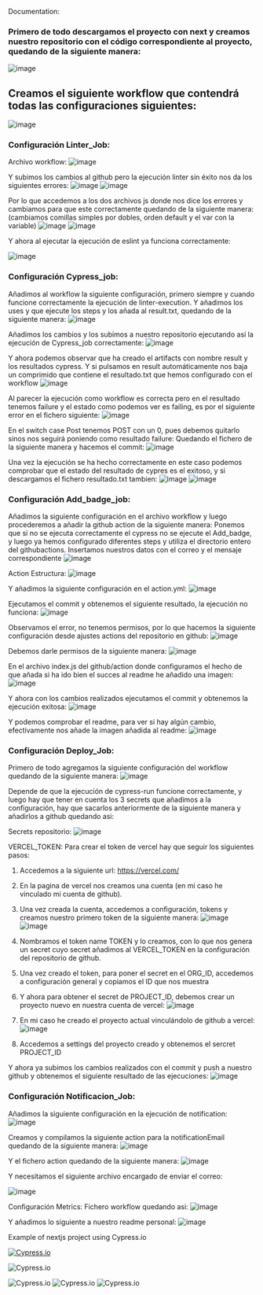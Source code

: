 Documentation:


### Primero de todo descargamos el proyecto con next y creamos nuestro repositorio con el código correspondiente al proyecto, quedando de la siguiente manera:
![image](https://user-images.githubusercontent.com/102309782/213938174-dadda34b-60c2-4416-8056-2baefd8d7403.png)


## Creamos el siguiente workflow que contendrá todas las configuraciones siguientes:
![image](https://user-images.githubusercontent.com/102309782/213938192-605fe1ad-1d6f-4aa6-9066-6dbeacbee8eb.png)


### Configuración Linter_Job:
Archivo workflow:
![image](https://user-images.githubusercontent.com/102309782/213938199-9da8515b-946a-4b46-af72-60955d68c58f.png)

Y subimos los cambios al github pero la ejecución linter sin éxito nos da los siguientes errores:
![image](https://user-images.githubusercontent.com/102309782/213938214-b6ea12af-0846-48cb-a75d-6e70d361eafb.png)
![image](https://user-images.githubusercontent.com/102309782/213938217-9e84a82b-2f34-466c-adae-72e090fbfb36.png)


Por lo que accedemos a los dos archivos js donde nos dice los errores y cambiamos para que este correctamente quedando de la siguiente manera: (cambiamos comillas simples por dobles, orden default y el var con la variable)
![image](https://user-images.githubusercontent.com/102309782/213938223-18e52e20-0dd8-497f-87f8-cdb779e3ad44.png)
![image](https://user-images.githubusercontent.com/102309782/213938229-14412ae2-67e7-421e-be1b-059d708a6ba1.png)

Y ahora al ejecutar la ejecución de eslint ya funciona correctamente:

![image](https://user-images.githubusercontent.com/102309782/213938234-608e705b-fee8-43d1-803e-638c26ff68e8.png)


### Configuración Cypress_job:
Añadimos al workflow la siguiente configuración, primero siempre y cuando funcione correctamente la ejecución de linter-execution. Y añadimos los uses y que ejecute los steps y los añada al result.txt, quedando de la siguiente manera:
![image](https://user-images.githubusercontent.com/102309782/213938246-60a7bc44-25ce-4f58-aa5d-02a28f65b04a.png)


Añadimos los cambios y los subimos a nuestro repositorio ejecutando así la ejecución de Cypress_job correctamente:
![image](https://user-images.githubusercontent.com/102309782/213938254-07a1857d-e1c6-43e6-9a36-b326b8402f11.png)


Y ahora podemos observar que ha creado el artifacts con nombre result y los resultados cypress. Y si pulsamos en result automáticamente nos baja un comprimido que contiene el resultado.txt que hemos configurado con el workflow
![image](https://user-images.githubusercontent.com/102309782/213938257-640c665d-9e19-48f9-8232-08f4c44f4efe.png)


Al parecer la ejecución como workflow es correcta pero en el resultado tenemos failure y el estado como podemos ver es failing, es por el siguiente error en el fichero siguiente:
![image](https://user-images.githubusercontent.com/102309782/213938262-7f85be68-8b8e-4092-9471-e601c7e0d62e.png)


En el switch case Post tenemos POST con un 0, pues debemos quitarlo sinos nos seguirá poniendo como resultado failure:
Quedando el fichero de la siguiente manera y hacemos el commit:
![image](https://user-images.githubusercontent.com/102309782/213938274-b8dae549-6627-46c5-99c3-c35463f19df5.png)


Una vez la ejecución se ha hecho correctamente en este caso podemos comprobar que el estado del resultado de cypres es el exitoso, y si descargamos el fichero resultado.txt tambien:
![image](https://user-images.githubusercontent.com/102309782/213938280-941154d8-2563-44b2-b575-dbdb5a798bda.png)
![image](https://user-images.githubusercontent.com/102309782/213938284-9036b5f8-a9eb-458f-a917-5af08c34e703.png)


### Configuración Add_badge_job:
Añadimos la siguiente configuración en el archivo workflow y luego procederemos a añadir la github action de la siguiente manera:
Ponemos que si no se ejecuta correctamente el cypress no se ejecute el Add_badge, y luego ya hemos configurado diferentes steps y utiliza el directorio entero del githubactions. Insertamos nuestros datos con el correo y el mensaje correspondiente
![image](https://user-images.githubusercontent.com/102309782/213938288-ecfab7d3-1f4c-43d9-8728-4db37f3b2d24.png)


Action Estructura:
![image](https://user-images.githubusercontent.com/102309782/213938291-66ce35fe-6c46-49e9-b539-c57b57a53fe5.png)


Y añadimos la siguiente configuración en el action.yml:
![image](https://user-images.githubusercontent.com/102309782/213938295-44273f29-42f5-4c8e-9cf8-19795a4a825c.png)


Ejecutamos el commit y obtenemos el siguiente resultado, la ejecución no funciona:
![image](https://user-images.githubusercontent.com/102309782/213938298-15992237-1704-45f9-a530-cf0ffb03ff7e.png)


Observamos el error, no tenemos permisos, por lo que hacemos la siguiente configuración desde ajustes actions del repositorio en github:
![image](https://user-images.githubusercontent.com/102309782/213938305-00bf2c48-f81f-4b47-96ff-ea4d85fad445.png)


Debemos darle permisos de la siguiente manera:
![image](https://user-images.githubusercontent.com/102309782/213938312-2e82d591-b9eb-4bf1-aaf5-ba77385a23b2.png)








En el archivo index.js del github/action donde configuramos el hecho de que añada si ha ido bien el succes al readme he añadido una imagen:
![image](https://user-images.githubusercontent.com/102309782/213938317-5cd0755b-fbd3-4192-80a1-747813fded2b.png)


Y ahora con los cambios realizados ejecutamos el commit y obtenemos la ejecución exitosa:
![image](https://user-images.githubusercontent.com/102309782/213938323-cf08f5a1-4831-4918-9507-68879b675ce8.png)


Y podemos comprobar el readme, para ver si hay algún cambio, efectivamente nos añade la imagen añadida al readme:
 ![image](https://user-images.githubusercontent.com/102309782/213938325-8cce409f-e224-4e04-af47-75a175d5773a.png)





### Configuración Deploy_Job:
Primero de todo agregamos la siguiente configuración del workflow quedando de la siguiente manera:
![image](https://user-images.githubusercontent.com/102309782/213938335-3e7b4026-be13-4186-b349-a74b0bd37ed8.png)

Depende de que la ejecución de cypress-run funcione correctamente, y luego hay que tener en cuenta los 3 secrets que añadimos a la configuración, hay que sacarlos anteriormente de la siguiente manera y añadirlos a github quedando asi:

Secrets repositorio:
![image](https://user-images.githubusercontent.com/102309782/213938339-cf95f385-db30-4b8f-80be-29fe6c7cfa29.png)

VERCEL_TOKEN:
Para crear el token de vercel hay que seguir los siguientes pasos:
1.	Accedemos a la siguiente url:
https://vercel.com/
2.	En la pagina de vercel nos creamos una cuenta (en mi caso he vinculado mi cuenta de github).
3.	Una vez creada la cuenta, accedemos a configuración, tokens y creamos nuestro primero token de la siguiente manera:
![image](https://user-images.githubusercontent.com/102309782/213938344-6be924ae-fce5-4414-8aea-6f5d0c38a52a.png)
![image](https://user-images.githubusercontent.com/102309782/213938349-a2b036c0-b980-467a-8d3e-f972fe701ed5.png)


4.	Nombramos el token name TOKEN y lo creamos, con lo que nos genera un secret cuyo secret añadimos al VERCEL_TOKEN en la configuración del repositorio de github.
5.	Una vez creado el token, para poner el secret en el ORG_ID, accedemos a configuración general y copiamos el ID que nos muestra

6.	Y ahora para obtener el secret de PROJECT_ID, debemos crear un proyecto nuevo en nuestra cuenta de vercel:
![image](https://user-images.githubusercontent.com/102309782/213938364-2e14fa7f-fbcc-465f-8e3e-40068c82d776.png)



7.	En mi caso he creado el proyecto actual vinculándolo de github a vercel:
![image](https://user-images.githubusercontent.com/102309782/213938368-954bd549-2f8f-4bb4-8cd7-89e0060c3e76.png)


8.	Accedemos a settings del proyecto creado y obtenemos el sercret PROJECT_ID



Y ahora ya subimos los cambios realizados con el commit y push a nuestro github y obtenemos el siguiente resultado de las ejecuciones:
![image](https://user-images.githubusercontent.com/102309782/213938378-6e1c4547-0472-4eb4-ae2e-60f408b0bfd4.png)






### Configuración Notificacion_Job:

Añadimos la siguiente configuración en la ejecución de notification:
![image](https://user-images.githubusercontent.com/102309782/213938382-3e2e106a-9e89-4f72-8ebf-49ac93e85488.png)


Creamos y compilamos la siguiente action para la notificationEmail quedando de la siguiente manera:
![image](https://user-images.githubusercontent.com/102309782/213938386-f9b4017d-cbce-4bdb-a796-00833ee3f7a3.png)

Y el fichero action quedando de la siguiente manera:
![image](https://user-images.githubusercontent.com/102309782/213938388-6c3f3fde-5015-41f6-95a2-3dcec2d72b3d.png)


Y necesitamos el siguiente archivo encargado de enviar el correo:

![image](https://user-images.githubusercontent.com/102309782/213938389-35d35a88-fa49-453b-87d9-213a3b142395.png)

Configuración Metrics:
Fichero workflow quedando asi:
![image](https://user-images.githubusercontent.com/102309782/213938542-28ffab80-ea45-48ab-b52d-bd73ef3ee6b7.png)


 
Y añadimos lo siguiente a nuestro readme personal:
![image](https://user-images.githubusercontent.com/102309782/213938571-c817f30d-f967-4925-a379-d332d433f89c.png)





Example of nextjs project using Cypress.io

<!---Start place for the badge -->
[![Cypress.io](https://img.shields.io/badge/tested%20with-Cypress-04C38E.svg)](https://www.cypress.io/)

<!---End place for the badge -->
![Cypress.io](https://img.shields.io/badge/tested%20with-Cypress-04C38E.svg)

![Cypress.io](https://thumbs.dreamstime.com/b/succes-19684178.jpg)
![Cypress.io](https://thumbs.dreamstime.com/b/succes-19684178.jpg)
![Cypress.io](https://thumbs.dreamstime.com/b/succes-19684178.jpg)